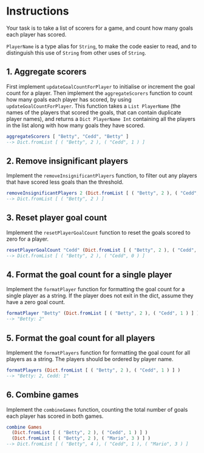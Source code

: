 # Instructions

Your task is to take a list of scorers for a game, and count how many goals each player has scored.

`PlayerName` is a type alias for `String`, to make the code easier to read, and to distinguish this use of `String` from other uses of `String`.

## 1. Aggregate scorers

First implement `updateGoalCountForPlayer` to initialise or increment the goal count for a player.
Then implement the `aggregateScorers` function to count how many goals each player has scored, by using `updateGoalCountForPlayer`.
This function takes a `List PlayerName` (the names of the players that scored the goals, that can contain duplicate player names), and returns a `Dict PlayerName Int` containing all the players in the list along with how many goals they have scored.

```elm
aggregateScorers [ "Betty", "Cedd", "Betty" ]
--> Dict.fromList [ ( "Betty", 2 ), ( "Cedd", 1 ) ]
```

## 2. Remove insignificant players

Implement the `removeInsignificantPlayers` function, to filter out any players that have scored less goals than the threshold.

```elm
removeInsignificantPlayers 2 (Dict.fromList [ ( "Betty", 2 ), ( "Cedd", 1 ) ] )
--> Dict.fromList [ ( "Betty", 2 ) ]
```

## 3. Reset player goal count

Implement the `resetPlayerGoalCount` function to reset the goals scored to zero for a player.

```elm
resetPlayerGoalCount "Cedd" (Dict.fromList [ ( "Betty", 2 ), ( "Cedd", 1 ) ] )
--> Dict.fromList [ ( "Betty", 2 ), ( "Cedd", 0 ) ]
```

## 4. Format the goal count for a single player

Implement the `formatPlayer` function for formatting the goal count for a single player as a string. If the player does not exit in the dict, assume they have a zero goal count.

```elm
formatPlayer "Betty" (Dict.fromList [ ( "Betty", 2 ), ( "Cedd", 1 ) ] )
--> "Betty: 2"
```

## 5. Format the goal count for all players

Implement the `formatPlayers` function for formatting the goal count for all players as a string. The players should be ordered by player name.

```elm
formatPlayers (Dict.fromList [ ( "Betty", 2 ), ( "Cedd", 1 ) ] )
--> "Betty: 2, Cedd: 1"
```

## 6. Combine games

Implement the `combineGames` function, counting the total number of goals each player has scored in both games.

```elm
combine Games
  (Dict.fromList [ ( "Betty", 2 ), ( "Cedd", 1 ) ] )
  (Dict.fromList [ ( "Betty", 2 ), ( "Mario", 3 ) ] )
--> Dict.fromList [ ( "Betty", 4 ), ( "Cedd", 1 ), ( "Mario", 3 ) ]
```
